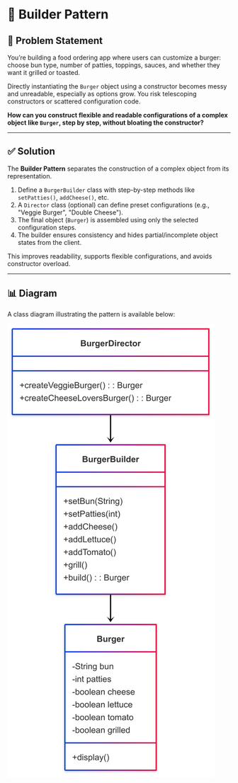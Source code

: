 # 🍔 Builder Pattern

## 📘 Problem Statement

You’re building a food ordering app where users can customize a burger: choose bun type, number of patties, toppings, sauces, and whether they want it grilled or toasted.

Directly instantiating the `Burger` object using a constructor becomes messy and unreadable, especially as options grow. You risk telescoping constructors or scattered configuration code.

**How can you construct flexible and readable configurations of a complex object like `Burger`, step by step, without bloating the constructor?**

---

## ✅ Solution

The **Builder Pattern** separates the construction of a complex object from its representation.

1. Define a `BurgerBuilder` class with step-by-step methods like `setPatties()`, `addCheese()`, etc.
2. A `Director` class (optional) can define preset configurations (e.g., "Veggie Burger", "Double Cheese").
3. The final object (`Burger`) is assembled using only the selected configuration steps.
4. The builder ensures consistency and hides partial/incomplete object states from the client.

This improves readability, supports flexible configurations, and avoids constructor overload.

---

## 📊 Diagram

A class diagram illustrating the pattern is available below:

![Builder Pattern Diagram](./diagram.png)
